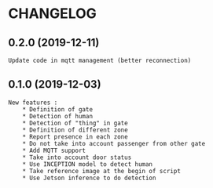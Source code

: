 # CHANGELOG

## 0.2.0 (2019-12-11)
    Update code in mqtt management (better reconnection)

## 0.1.0 (2019-12-03)
    New features :
        * Definition of gate
        * Detection of human
        * Detection of "thing" in gate
        * Definition of different zone
        * Report presence in each zone
        * Do not take into account passenger from other gate 
        * Add MQTT support
        * Take into account door status
        * Use INCEPTION model to detect human
        * Take reference image at the begin of script
        * Use Jetson inference to do detection
